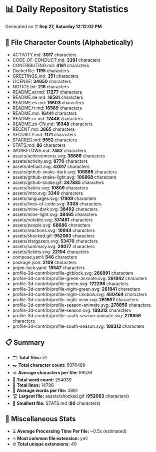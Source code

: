 # 📊 Daily Repository Statistics
Generated on ⏰ **Sep 27, Saturday 12:12:02 PM**

## 📂 File Character Counts (Alphabetically)
- ACTIVITY.md: **3017** characters
- CODE_OF_CONDUCT.md: **3391** characters
- CONTRIBUTING.md: **4181** characters
- Dockerfile: **1195** characters
- GREETINGS.md: **351** characters
- LICENSE: **34650** characters
- NOTICE.txt: **218** characters
- README.ar.md: **17277** characters
- README.de.md: **16581** characters
- README.es.md: **16603** characters
- README.fr.md: **16589** characters
- README.md: **16441** characters
- README.ru.md: **17448** characters
- README.zh-CN.md: **16348** characters
- RECENT.md: **3865** characters
- SECURITY.md: **1171** characters
- STARRED.md: **9552** characters
- STATS.md: **86** characters
- WORKFLOWS.md: **7482** characters
- assets/achievements.svg: **38666** characters
- assets/activity.svg: **8770** characters
- assets/default.svg: **42017** characters
- assets/github-snake-dark.svg: **106868** characters
- assets/github-snake-light.svg: **106868** characters
- assets/github-snake.gif: **347885** characters
- assets/habits.svg: **10809** characters
- assets/intro.svg: **3340** characters
- assets/languages.svg: **17909** characters
- assets/lines-of-code.svg: **3308** characters
- assets/mine-dark.svg: **38492** characters
- assets/mine-light.svg: **38465** characters
- assets/notable.svg: **331461** characters
- assets/people.svg: **68686** characters
- assets/reactions.svg: **10944** characters
- assets/shocked.gif: **952063** characters
- assets/stargazers.svg: **53470** characters
- assets/summary.svg: **28077** characters
- assets/tickets.svg: **22104** characters
- compose.yaml: **546** characters
- package.json: **2109** characters
- pnpm-lock.yaml: **15547** characters
- profile-3d-contrib/profile-gitblock.svg: **286991** characters
- profile-3d-contrib/profile-green-animate.svg: **261842** characters
- profile-3d-contrib/profile-green.svg: **172298** characters
- profile-3d-contrib/profile-night-green.svg: **261841** characters
- profile-3d-contrib/profile-night-rainbow.svg: **460464** characters
- profile-3d-contrib/profile-night-view.svg: **261867** characters
- profile-3d-contrib/profile-season-animate.svg: **278856** characters
- profile-3d-contrib/profile-season.svg: **189312** characters
- profile-3d-contrib/profile-south-season-animate.svg: **278856** characters
- profile-3d-contrib/profile-south-season.svg: **189312** characters

## 📋 Summary
- 🗂️ **Total files:** 51
- ✒️ **Total character count:** 5076489
- 📊 **Average characters per file:** 99539
- 📝 **Total word count:** 254039
- 🧾 **Total lines:** 14798
- 📐 **Average words per file:** 4981
- 🏆 **Largest file:** assets/shocked.gif (**952063** characters)
- 🥉 **Smallest file:** STATS.md (**86** characters)

## 🌟 Miscellaneous Stats
- ⌛ **Average Processing Time Per file:** ~0.5s (estimated)
- 🔥 **Most common file extension:** yml
- 🌐 **Total unique extensions:** 40
